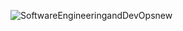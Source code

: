 ![SoftwareEngineeringandDevOpsnew](https://github.com/user-attachments/assets/b9cb1c9f-a28f-4782-a7d3-b1b6e78cc8f2)
